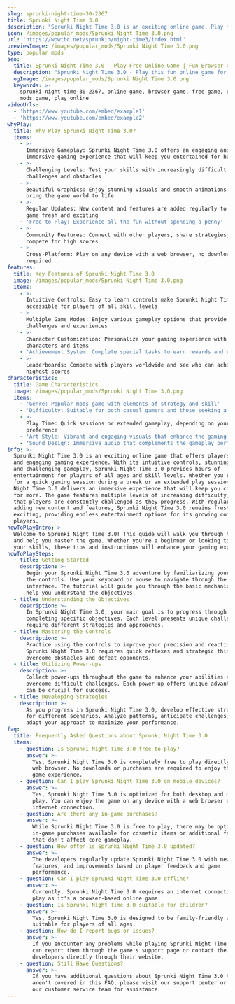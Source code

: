 ```yaml
---
slug: sprunki-night-time-30-2367
title: Sprunki Night Time 3.0
description: "Sprunki Night Time 3.0 is an exciting online game. Play for free directly in your browser!"
icon: /images/popular_mods/Sprunki Night Time 3.0.png
url: 'https://wowtbc.net/sprunkin/night-time3/index.html'
previewImage: /images/popular_mods/Sprunki Night Time 3.0.png
type: popular mods
seo:
  title: Sprunki Night Time 3.0 - Play Free Online Game | Fun Browser Games
  description: "Sprunki Night Time 3.0 - Play this fun online game for free in your browser. No download required!"
  ogImage: /images/popular_mods/Sprunki Night Time 3.0.png
  keywords: >-
    sprunki-night-time-30-2367, online game, browser game, free game, popular
    mods game, play online
videoUrls:
  - 'https://www.youtube.com/embed/example1'
  - 'https://www.youtube.com/embed/example2'
whyPlay:
  title: Why Play Sprunki Night Time 3.0?
  items:
    - >-
      Immersive Gameplay: Sprunki Night Time 3.0 offers an engaging and
      immersive gaming experience that will keep you entertained for hours
    - >-
      Challenging Levels: Test your skills with increasingly difficult
      challenges and obstacles
    - >-
      Beautiful Graphics: Enjoy stunning visuals and smooth animations that
      bring the game world to life
    - >-
      Regular Updates: New content and features are added regularly to keep the
      game fresh and exciting
    - 'Free to Play: Experience all the fun without spending a penny'
    - >-
      Community Features: Connect with other players, share strategies, and
      compete for high scores
    - >-
      Cross-Platform: Play on any device with a web browser, no downloads
      required
features:
  title: Key Features of Sprunki Night Time 3.0
  image: /images/popular_mods/Sprunki Night Time 3.0.png
  items:
    - >-
      Intuitive Controls: Easy to learn controls make Sprunki Night Time 3.0
      accessible for players of all skill levels
    - >-
      Multiple Game Modes: Enjoy various gameplay options that provide different
      challenges and experiences
    - >-
      Character Customization: Personalize your gaming experience with unique
      characters and items
    - 'Achievement System: Complete special tasks to earn rewards and recognition'
    - >-
      Leaderboards: Compete with players worldwide and see who can achieve the
      highest scores
characteristics:
  title: Game Characteristics
  image: /images/popular_mods/Sprunki Night Time 3.0.png
  items:
    - 'Genre: Popular mods game with elements of strategy and skill'
    - 'Difficulty: Suitable for both casual gamers and those seeking a challenge'
    - >-
      Play Time: Quick sessions or extended gameplay, depending on your
      preference
    - 'Art Style: Vibrant and engaging visuals that enhance the gaming experience'
    - 'Sound Design: Immersive audio that complements the gameplay perfectly'
info: >-
  Sprunki Night Time 3.0 is an exciting online game that offers players a unique
  and engaging gaming experience. With its intuitive controls, stunning visuals,
  and challenging gameplay, Sprunki Night Time 3.0 provides hours of
  entertainment for players of all ages and skill levels. Whether you're looking
  for a quick gaming session during a break or an extended play session, Sprunki
  Night Time 3.0 delivers an immersive experience that will keep you coming back
  for more. The game features multiple levels of increasing difficulty, ensuring
  that players are constantly challenged as they progress. With regular updates
  adding new content and features, Sprunki Night Time 3.0 remains fresh and
  exciting, providing endless entertainment options for its growing community of
  players.
howToPlayIntro: >-
  Welcome to Sprunki Night Time 3.0! This guide will walk you through the basics
  and help you master the game. Whether you're a beginner or looking to improve
  your skills, these tips and instructions will enhance your gaming experience.
howToPlaySteps:
  - title: Getting Started
    description: >-
      Begin your Sprunki Night Time 3.0 adventure by familiarizing yourself with
      the controls. Use your keyboard or mouse to navigate through the game
      interface. The tutorial will guide you through the basic mechanics and
      help you understand the objectives.
  - title: Understanding the Objectives
    description: >-
      In Sprunki Night Time 3.0, your main goal is to progress through levels by
      completing specific objectives. Each level presents unique challenges that
      require different strategies and approaches.
  - title: Mastering the Controls
    description: >-
      Practice using the controls to improve your precision and reaction time.
      Sprunki Night Time 3.0 requires quick reflexes and strategic thinking to
      overcome obstacles and defeat opponents.
  - title: Utilizing Power-ups
    description: >-
      Collect power-ups throughout the game to enhance your abilities and
      overcome difficult challenges. Each power-up offers unique advantages that
      can be crucial for success.
  - title: Developing Strategies
    description: >-
      As you progress in Sprunki Night Time 3.0, develop effective strategies
      for different scenarios. Analyze patterns, anticipate challenges, and
      adapt your approach to maximize your performance.
faq:
  title: Frequently Asked Questions about Sprunki Night Time 3.0
  items:
    - question: Is Sprunki Night Time 3.0 free to play?
      answer: >-
        Yes, Sprunki Night Time 3.0 is completely free to play directly in your
        web browser. No downloads or purchases are required to enjoy the full
        game experience.
    - question: Can I play Sprunki Night Time 3.0 on mobile devices?
      answer: >-
        Yes, Sprunki Night Time 3.0 is optimized for both desktop and mobile
        play. You can enjoy the game on any device with a web browser and
        internet connection.
    - question: Are there any in-game purchases?
      answer: >-
        While Sprunki Night Time 3.0 is free to play, there may be optional
        in-game purchases available for cosmetic items or additional features
        that don't affect core gameplay.
    - question: How often is Sprunki Night Time 3.0 updated?
      answer: >-
        The developers regularly update Sprunki Night Time 3.0 with new content,
        features, and improvements based on player feedback and game
        performance.
    - question: Can I play Sprunki Night Time 3.0 offline?
      answer: >-
        Currently, Sprunki Night Time 3.0 requires an internet connection to
        play as it's a browser-based online game.
    - question: Is Sprunki Night Time 3.0 suitable for children?
      answer: >-
        Yes, Sprunki Night Time 3.0 is designed to be family-friendly and
        suitable for players of all ages.
    - question: How do I report bugs or issues?
      answer: >-
        If you encounter any problems while playing Sprunki Night Time 3.0, you
        can report them through the game's support page or contact the
        developers directly through their website.
    - question: Still Have Questions?
      answer: >-
        If you have additional questions about Sprunki Night Time 3.0 that
        aren't covered in this FAQ, please visit our support center or contact
        our customer service team for assistance.
---
```


